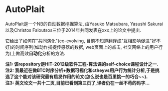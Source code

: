 AutoPlait
===

AutoPlait是一个NB的自动数据挖掘算法, 由Yasuko Matsubara, Yasushi Sakurai以及Christos Faloutsos三位于2014年共同发表在xxx上的论文中提出.

它给出了如何在"共同演化"(co-evolving, 目前不知道翻译成"互相影响促进"好不好)的时间序列(如动作捕捉传感器的数据, web页面上的点击, 社交网络上的用户行为)上做高效**自动化**分析的方法.

**注1: 该repository是HIT-2012级软件工程-算法课的self-choice课程设计之一.**  
**注2: 我最近在做BTC时序分析+数据可视化和ctheyvs用户行为统计分析,于是挑选了这个能对该研究最有启发作用的论文(怎么说也是百里挑一的巧合~~).**  
**注3: 英文论文一共十二页,目前已看到第三页了,译者仍在一丝不苟的码字...**  
